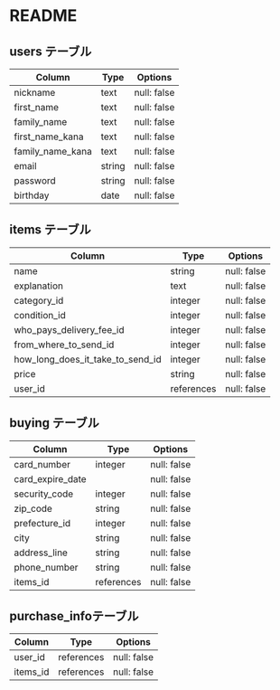 # README

## users テーブル

| Column           | Type    | Options     |
| ---------------- | ------- | ----------- |
| nickname         | text    | null: false |
| first_name       | text    | null: false |
| family_name      | text    | null: false |
| first_name_kana  | text    | null: false |
| family_name_kana | text    | null: false |
| email            | string  | null: false |
| password         | string  | null: false |
| birthday         | date    | null: false |

## items テーブル

| Column                           | Type          | Options     |
| -------------------------------- | ------------- | ----------- |
| name                             | string        | null: false |
| explanation                      | text          | null: false |
| category_id                      | integer       | null: false |
| condition_id                     | integer       | null: false |
| who_pays_delivery_fee_id         | integer       | null: false |
| from_where_to_send_id            | integer       | null: false |
| how_long_does_it_take_to_send_id | integer       | null: false |
| price                            | string        | null: false |
| user_id                          | references    | null: false |

## buying テーブル

| Column           | Type       | Options     |
| ---------------- | ---------- | ----------- |
| card_number      | integer    | null: false |
| card_expire_date |            | null: false |
| security_code    | integer    | null: false |
| zip_code         | string     | null: false |
| prefecture_id    | integer    | null: false |
| city             | string     | null: false |
| address_line     | string     | null: false |
| phone_number     | string     | null: false |
| items_id         | references | null: false |

##  purchase_infoテーブル

| Column   | Type       | Options     |
| -------- | ---------- | ----------- |
| user_id  | references | null: false |
| items_id | references | null: false |